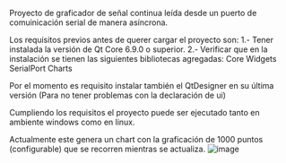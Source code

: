 Proyecto de graficador de señal continua leída desde un puerto de comuinicación serial de manera asíncrona.

Los requisitos previos antes de querer cargar el proyecto son:
1.- Tener instalada la versión de Qt Core 6.9.0 o superior.
2.- Verificar que en la instalación se tienen las siguientes bibliotecas agregadas: 
    Core
    Widgets
    SerialPort
    Charts

Por el momento es requisito instalar también el QtDesigner en su última versión (Para no tener problemas con la declaración de ui)

Cumpliendo los requisitos el proyecto puede ser ejecutado tanto en ambiente windows como en linux.

Actualmente este genera un chart con la graficación de 1000 puntos (configurable) que se recorren mientras se actualiza.
![image](https://github.com/user-attachments/assets/73df2426-2ded-4d84-b7c4-5605801eb2c7)
